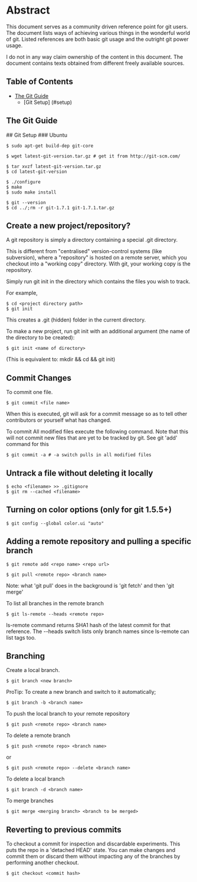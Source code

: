 # Abstract

This document serves as a community driven reference point for git users. The 
document lists ways of achieving various things in the wonderful world of git. 
Listed references are both basic git usage and the outright git power usage.

I do not in any way claim ownership of the content in this document. The 
document contains texts obtained from different freely available sources.

## Table of Contents

* [The Git Guide](#guide)
    * [Git Setup] (#setup)


## The Git Guide

<a name="setup">
## Git Setup
### Ubuntu

    $ sudo apt-get build-dep git-core

    $ wget latest-git-version.tar.gz # get it from http://git-scm.com/

    $ tar xvzf latest-git-version.tar.gz
    $ cd latest-git-version

    $ ./configure
    $ make
    $ sudo make install

    $ git --version
    $ cd ../;rm -r git-1.7.1 git-1.7.1.tar.gz 


## Create a new project/repository?

A git repository is simply a directory containing a special .git directory.

This is different from "centralised" version-control systems (like subversion), 
where a "repository" is hosted on a remote server, which you checkout into a 
"working copy" directory. With git, your working copy is the repository.

Simply run git init in the directory which contains the files you wish to track.

For example,

    $ cd <project directory path>
    $ git init

This creates a .git (hidden) folder in the current directory.

To make a new project, run git init with an additional argument (the name of the
 directory to be created):

    $ git init <name of directory>
(This is equivalent to: mkdir <name of directory> && cd <name of directory> && git init)

## Commit Changes
To commit one file. 

    $ git commit <file name>
When this is executed, git will ask for a commit message so as to tell other 
contributors or yourself what has changed. 

To commit All modified files execute the following command. Note that this will 
not commit new files that are yet to be tracked by git. See git 'add' command for
this

    $ git commit -a # -a switch pulls in all modified files

## Untrack a file without deleting it locally
    $ echo <filename> >> .gitignore
    $ git rm --cached <filename>

## Turning on color options (only for git 1.5.5+)
    $ git config --global color.ui "auto"
    
## Adding a remote repository and pulling a specific branch

    $ git remote add <repo name> <repo url>

    $ git pull <remote repo> <branch name>
Note: what 'git pull' does in the background is 'git fetch' and then 'git merge'

To list all branches in the remote branch

    $ git ls-remote --heads <remote repo>

ls-remote command returns SHA1 hash of the latest commit for that reference. The --heads switch lists
only branch names since ls-remote can list tags too.
    
## Branching
Create a local branch.

    $ git branch <new branch>

ProTip: To create a new branch and switch to it automatically;

    $ git branch -b <branch name>

To push the local branch to your remote repository

    $ git push <remote repo> <branch name>

To delete a remote branch

    $ git push <remote repo> <branch name>
or

    $ git push <remote repo> --delete <branch name>

To delete a local branch

    $ git branch -d <branch name>

To merge branches

    $ git merge <merging branch> <branch to be merged>
    
## Reverting to previous commits
To checkout a commit for inspection and discardable experiments. This puts the repo
in a 'detached HEAD' state. You can make changes and commit them or discard them
without impacting any of the branches by performing another checkout.

    $ git checkout <commit hash>
## 

